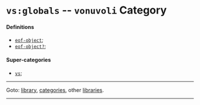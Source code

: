 

<a id='category__vonuvoli__vs_3a_globals'></a>

# `vs:globals` -- `vonuvoli` Category


<a id='category__vonuvoli__vs_3a_globals__definitions'></a>

#### Definitions

 * [`eof-object`](../../r7rs/definitions/eof-object.md#definition__r7rs__eof-object);
 * [`eof-object?`](../../r7rs/definitions/eof-object_3f.md#definition__r7rs__eof-object_3f);


<a id='category__vonuvoli__vs_3a_globals__super-categories'></a>

#### Super-categories

 * [`vs`](../../vonuvoli/categories/vs.md#category__vonuvoli__vs);

----

Goto: [library](../../vonuvoli/_index.md#library__vonuvoli), [categories](../../vonuvoli/categories/_index.md#toc__vonuvoli__categories), other [libraries](../../_libraries.md#toc__libraries).

----

